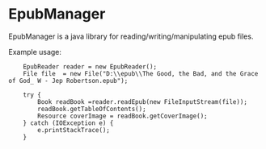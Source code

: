 # EpubManager

EpubManager is a java library for reading/writing/manipulating epub files.

Example usage:

        EpubReader reader = new EpubReader();
        File file  = new File("D:\\epub\\The Good, the Bad, and the Grace of God_ W - Jep Robertson.epub");

        try {
            Book readBook =reader.readEpub(new FileInputStream(file));
            readBook.getTableOfContents();
            Resource coverImage = readBook.getCoverImage();
        } catch (IOException e) {
            e.printStackTrace();
        }